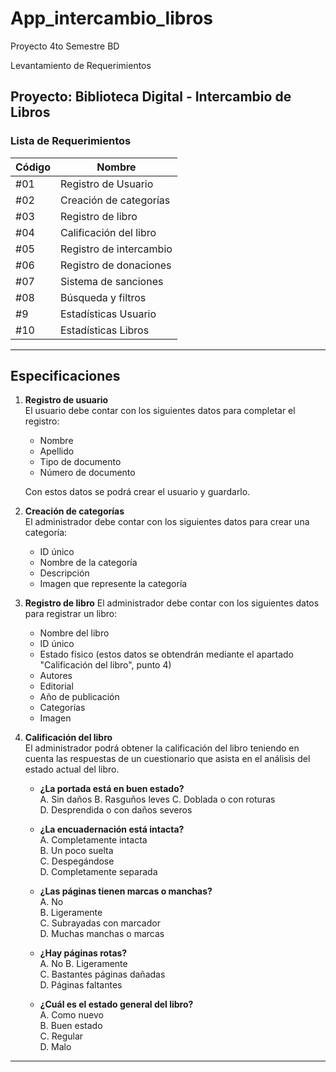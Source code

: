 # App_intercambio_libros
Proyecto 4to Semestre BD

 Levantamiento de Requerimientos

## Proyecto: Biblioteca Digital - Intercambio de Libros

### Lista de Requerimientos

| Código | Nombre                           |
| ------ | -------------------------------- |
| #01    | Registro de Usuario              |
| #02    | Creación de categorías           |
| #03    | Registro de libro                |
| #04    | Calificación del libro           |
| #05    | Registro de intercambio          |
| #06    | Registro de donaciones           |
| #07    | Sistema de sanciones             |
| #08    | Búsqueda y filtros               |
| #9     | Estadísticas Usuario             | 
| #10    | Estadísticas Libros              |

---

## Especificaciones

1. **Registro de usuario**  
   El usuario debe contar con los siguientes datos para completar el registro:  
   - Nombre  
   - Apellido  
   - Tipo de documento  
   - Número de documento  

   Con estos datos se podrá crear el usuario y guardarlo.  

2. **Creación de categorías**  
   El administrador debe contar con los siguientes datos para crear una categoría:  
   - ID único  
   - Nombre de la categoría
   - Descripción  
   - Imagen que represente la categoría  

3. **Registro de libro**
   El administrador debe contar con los siguientes datos para registrar un libro:
   - Nombre del libro
   - ID único
   - Estado físico (estos datos se obtendrán mediante el apartado "Calificación del libro", punto 4)
   - Autores
   - Editorial
   - Año de publicación
   - Categorías
   - Imagen

4. **Calificación del libro**  
   El administrador podrá obtener la calificación del libro teniendo en cuenta las respuestas de un cuestionario que asista en el análisis del estado actual del libro.  

   - **¿La portada está en buen estado?**  
     A. Sin daños
     B. Rasguños leves
     C. Doblada o con roturas  
     D. Desprendida o con daños severos  

   - **¿La encuadernación está intacta?**  
     A. Completamente intacta  
     B. Un poco suelta  
     C. Despegándose  
     D. Completamente separada  

   - **¿Las páginas tienen marcas o manchas?**  
     A. No  
     B. Ligeramente  
     C. Subrayadas con marcador  
     D. Muchas manchas o marcas  

   - **¿Hay páginas rotas?**  
     A. No
     B. Ligeramente  
     C. Bastantes páginas dañadas  
     D. Páginas faltantes  

   - **¿Cuál es el estado general del libro?**  
     A. Como nuevo  
     B. Buen estado  
     C. Regular  
     D. Malo  
   
---



